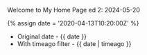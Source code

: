 ---
---

Welcome to My Home Page
ed 2: 2024-05-20

{% assign date = '2020-04-13T10:20:00Z' %}

- Original date - {{ date }}
- With timeago filter - {{ date | timeago }}
